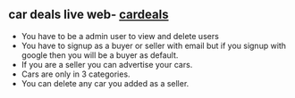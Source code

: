 ## car deals live web- [cardeals](https://cardeals-44d74.web.app/)
- You have to be a admin user to view and delete users
- You have to signup as a buyer or seller with email but if you signup with google then you will be a buyer as default.
- If you are a seller you can advertise your cars.
- Cars are only in 3 categories.
- You can delete any car you added as a seller.